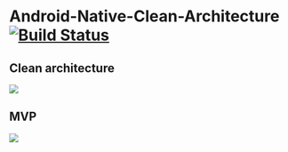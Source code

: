 Android-Native-Clean-Architecture  [![Build Status](https://travis-ci.org/AdamLuisSean/Android-Native-Clean-Architecture.svg?branch=master)](https://travis-ci.org/AdamLuisSean/Android-Native-Clean-Architecture)
==================================================================================================================================================================================================================

Clean architecture
-----------------
![](https://blog.8thlight.com/assets/posts/2012-08-13-the-clean-architecture/CleanArchitecture-81565aba46f035911a5018e77a0f2d4e.jpg)

MVP
---
![](http://i2.wp.com/www.tinmegali.com/wp-content/uploads/2016/03/MVP_2-en.png?resize=800%2C620)

